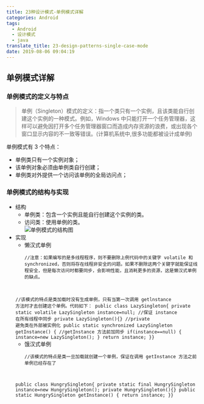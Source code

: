```yaml
---
title: 23种设计模式-单例模式详解
categories: Android
tags:
  - Android
  - 设计模式
  - java
translate_title: 23-design-patterns-single-case-mode
date: 2019-08-06 09:04:19
---
```

## 单例模式详解
### 单例模式的定义与特点
>单例（Singleton）模式的定义：指一个类只有一个实例，且该类能自行创建这个实例的一种模式。例如，Windows 中只能打开一个任务管理器，这样可以避免因打开多个任务管理器窗口而造成内存资源的浪费，或出现各个窗口显示内容的不一致等错误。(计算机系统中,很多功能都被设计成单例)</br>
<!--more-->
单例模式有 3 个特点：

- 单例类只有一个实例对象；
- 该单例对象必须由单例类自行创建；
- 单例类对外提供一个访问该单例的全局访问点；
### 单例模式的结构与实现
- 结构
	- 单例类：包含一个实例且能自行创建这个实例的类。
	- 访问类：使用单例的类。</br>
	![单例模式的结构图](java-design-pattern-23-patterns/2019-08-06-02.png)
- 实现
	- 懒汉式单例
		<pre><code>//注意：如果编写的是多线程程序，则不要删除上例代码中的关键字 volatile 和 synchronized，否则将存在线程非安全的问题。如果不删除这两个关键字就能保证线程安全，但是每次访问时都要同步，会影响性能，且消耗更多的资源，这是懒汉式单例的缺点。
	//该模式的特点是类加载时没有生成单例，只有当第一次调用 getlnstance 方法时才去创建这个单例。代码如下：
	public class LazySingleton{
    private static volatile LazySingleton instance=null;    //保证 instance 在所有线程中同步
    private LazySingleton(){}    //private 避免类在外部被实例化
    public static synchronized LazySingleton getInstance()
    {
        //getInstance 方法前加同步
        if(instance==null)
        {
            instance=new LazySingleton();
        }
        return instance;
    }}
		</pre></code>
	- 饿汉式单例
		<pre><code>//该模式的特点是类一旦加载就创建一个单例，保证在调用 getInstance 方法之前单例已经存在了
	public class HungrySingleton{
    private static final HungrySingleton instance=new HungrySingleton();
    private HungrySingleton(){}
    public static HungrySingleton getInstance()
    {
        return instance;
    }}
		</pre></code>